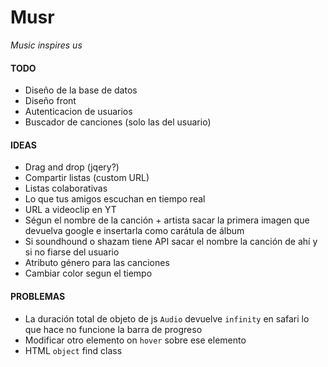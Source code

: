# Musr
*Music inspires us*

#### TODO

* Diseño de la base de datos
* Diseño front
* Autenticacion de usuarios
* Buscador de canciones (solo las del usuario)


#### IDEAS

* Drag and drop (jqery?)
* Compartir listas (custom URL)
* Listas colaborativas
* Lo que tus amigos escuchan en tiempo real
* URL a videoclip en YT
* Ségun el nombre de la canción + artista sacar la primera imagen que devuelva google e insertarla como carátula de álbum
* Si soundhound o shazam tiene API sacar el nombre la canción de ahí y si no fiarse del usuario
* Atributo género para las canciones
* Cambiar color segun el tiempo





#### PROBLEMAS

* La duración total de objeto de js `Audio` devuelve `infinity` en safari lo que hace no funcione la barra de progreso
* Modificar otro elemento on `hover` sobre ese elemento
* HTML `object` find class
